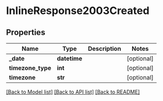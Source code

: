 # InlineResponse2003Created

## Properties
Name | Type | Description | Notes
------------ | ------------- | ------------- | -------------
**_date** | **datetime** |  | [optional] 
**timezone_type** | **int** |  | [optional] 
**timezone** | **str** |  | [optional] 

[[Back to Model list]](../README.md#documentation-for-models) [[Back to API list]](../README.md#documentation-for-api-endpoints) [[Back to README]](../README.md)


